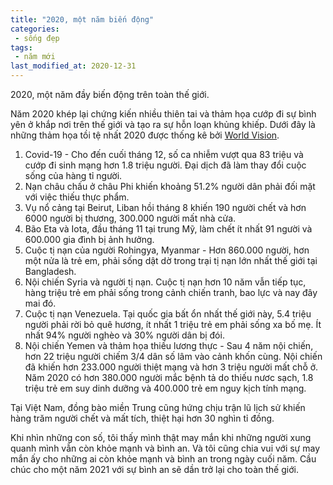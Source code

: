 ```yaml
---
title: "2020, một năm biến động"
categories:
 - sống đẹp
tags:
 - năm mới
last_modified_at: 2020-12-31
---
```


2020, một năm đầy biến động trên toàn thế giới.

Năm 2020 khép lại chứng kiến nhiều thiên tai và thảm họa cướp đi sự bình yên ở khắp nơi trên thế giới và tạo ra sự hỗn loạn khủng khiếp. Dưới đây là những thảm họa tồi tệ nhất 2020 được thống kê bởi [World Vision](https://www.worldvision.org/disaster-relief-news-stories/worst-disasters-2020).

1. Covid-19 - Cho đến cuối tháng 12, số ca nhiễm vượt qua 83 triệu và cướp đi sinh mạng hơn 1.8 triệu người. Đại dịch đã làm thay đổi cuộc sống của hàng tỉ người.
2. Nạn châu chấu ở châu Phi khiến khoảng 51.2% người dân phải đối mặt với việc thiếu thực phẩm.
3. Vụ nổ cảng tại Beirut, Liban hồi tháng 8 khiến 190 người chết và hơn 6000 người bị thương, 300.000 người mất nhà cửa.
4. Bão Eta và Iota, đầu tháng 11 tại trung Mỹ, làm chết ít nhất 91 người và 600.000 gia đình bị ảnh hưởng.
5. Cuộc tị nạn của người Rohingya, Myanmar - Hơn 860.000 người, hơn một nửa là trẻ em, phải sống dật dờ trong trại tị nạn lớn nhất thế giới tại Bangladesh.
6. Nội chiến Syria và người tị nạn. Cuộc tị nạn hơn 10 năm vẫn tiếp tục, hàng triệu trẻ em phải sống trong cảnh chiến tranh, bao lực và nay đây mai đó.
7. Cuộc tị nạn Venezuela. Tại quốc gia bất ổn nhất thế giới này, 5.4 triệu người phải rời bỏ quê hương, ít nhất 1 triệu trẻ em phải sống xa bố mẹ. Ít nhất 94% người nghèo và 30% người dân bị đói.
8. Nội chiến Yemen và thảm họa thiếu lương thực - Sau 4 năm nội chiến, hơn 22 triệu người chiếm 3/4 dân số lâm vào cảnh khốn cùng. Nội chiến đã khiến hơn 233.000 người thiệt mạng và hơn 3 triệu người mất chỗ ở. Năm 2020 có hơn 380.000 người mắc bệnh tả do thiếu nươc sạch, 1.8 triệu trẻ em suy dinh dưỡng và 400.000 trẻ em nguy kịch tính mạng.

Tại Việt Nam, đồng bào miền Trung cũng hứng chịu trận lũ lịch sử khiến hàng trăm người chết và mất tích, thiệt hại hơn 30 nghìn tỉ đồng. 

Khi nhìn những con số, tôi thấy mình thật may mắn khi những người xung quanh mình vẫn còn khỏe mạnh và bình an. Và tôi cũng chia vui với sự may mắn ấy cho những ai còn khỏe mạnh và bình an trong ngày cuối năm. Cầu chúc cho một năm 2021 với sự bình an sẽ dần trở lại cho toàn thế giới.